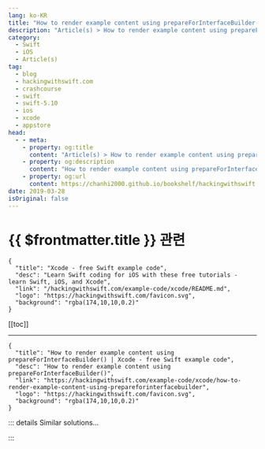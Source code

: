 ```yaml
---
lang: ko-KR
title: "How to render example content using prepareForInterfaceBuilder()"
description: "Article(s) > How to render example content using prepareForInterfaceBuilder()"
category:
  - Swift
  - iOS
  - Article(s)
tag: 
  - blog
  - hackingwithswift.com
  - crashcourse
  - swift
  - swift-5.10
  - ios
  - xcode
  - appstore
head:
  - - meta:
    - property: og:title
      content: "Article(s) > How to render example content using prepareForInterfaceBuilder()"
    - property: og:description
      content: "How to render example content using prepareForInterfaceBuilder()"
    - property: og:url
      content: https://chanhi2000.github.io/bookshelf/hackingwithswift.com/example-code/xcode/how-to-render-example-content-using-prepareforinterfacebuilder.html
date: 2019-03-28
isOriginal: false
---
```


# {{ $frontmatter.title }} 관련

```component VPCard
{
  "title": "Xcode - free Swift example code",
  "desc": "Learn Swift coding for iOS with these free tutorials - learn Swift, iOS, and Xcode",
  "link": "/hackingwithswift.com/example-code/xcode/README.md",
  "logo": "https://hackingwithswift.com/favicon.svg",
  "background": "rgba(174,10,10,0.2)"
}
```

[[toc]]

---

```component VPCard
{
  "title": "How to render example content using prepareForInterfaceBuilder() | Xcode - free Swift example code",
  "desc": "How to render example content using prepareForInterfaceBuilder()",
  "link": "https://hackingwithswift.com/example-code/xcode/how-to-render-example-content-using-prepareforinterfacebuilder",
  "logo": "https://hackingwithswift.com/favicon.svg",
  "background": "rgba(174,10,10,0.2)"
}
```

<!-- TODO: 작성 -->

<!-- 
Whenever you create a custom `UIView` subclass using `@IBDesignable`, it’s usually a good idea to provide it with some sample content so it can render meaningfully at design time.

For example, here’s a simple `ShapeView` class that renders a `UIBezierPath` inside a view, using `CAShapeLayer`:

```swift
@IBDesignable class ShapeView: UIView {
    @IBInspectable var strokeColor: UIColor = UIColor.black
    @IBInspectable var fillColor: UIColor = UIColor.clear
    var path: UIBezierPath?

    override class var layerClass: AnyClass {
        return CAShapeLayer.self
    }

    override func layoutSubviews() {
        guard let layer = layer as? CAShapeLayer else { return }
        layer.path = path?.cgPath
        layer.strokeColor = strokeColor.cgColor
        layer.fillColor = fillColor.cgColor
    }
}
```

While that might work well enough at runtime, you won’t be able to see anything when used with Interface Builder because it relies on a bezier path being set. So, while you can adjust the stroke and fill colors all you want, you can’t see how those changes look.

To fix this, Xcode lets us add a special method in the view called `prepareForInterfaceBuilder()`. If present, this is called by Interface Builder when your custom view is being drawn, and it’s your chance to provide some example content so others can see how it looks.

In this instance, setting the `path` property to a default shape does the job neatly:

```swift
override func prepareForInterfaceBuilder() {
    let drawRect = CGRect(x: 0, y: 0, width: 128, height: 128)
    path = UIBezierPath(rect: drawRect)
}
```

This method is only called at design time, so you don’t have to worry about it being run in shipping code.

-->

::: details Similar solutions…

<!--
/quick-start/swiftui/how-to-render-markdown-content-in-text">How to render Markdown content in text 
/example-code/uikit/how-to-render-shadows-using-nsshadow-and-setshadow">How to render shadows using NSShadow and setShadow() 
/quick-start/swiftui/how-to-render-a-gradient">How to render a gradient 
/quick-start/swiftui/how-to-render-images-using-sf-symbols">How to render images using SF Symbols 
/quick-start/swiftui/how-to-render-a-swiftui-view-to-a-pdf">How to render a SwiftUI view to a PDF</a>
-->

:::

